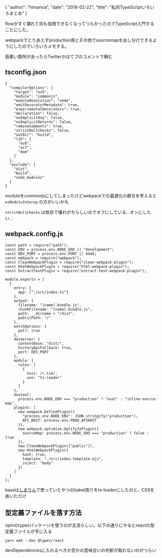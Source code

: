 {
   "author": "himanoa",
   "date": "2018-02-22",
   "title": "私的TypeScriptいろいろまとめ"
}

flowがすぐ壊れて何も信用できなくなってつらかったのでTypeScript入門することにした。

webpackでとりあえずproduction用とその他でsourcemapを出し分けできるようにしたのでいろいろメモする。

筋悪い箇所があったらTwitterかはてブのコメントで頼む

## tsconfig.json

```
{
  "compilerOptions": {
    "target": "es5",
    "module": "commonjs",
    "moduleResolution": "node",
    "emitDecoratorMetadata": true,
    "experimentalDecorators": true,
    "declaration": false,
    "noImplicitAny": false,
    "noImplicitReturns": false,
    "removeComments": true,
    "strictNullChecks": false,
    "outDir": "build",
    "lib": [
      "es6",
      "es7",
      "dom"
    ]
  },
  "exclude": [
    "dist",
    "build",
    "node_modules"
  ]
}

```

moduleをcommonjsにしてしまったけどwebpackでの最適化の都合を考えると  `esModuleInterop` の方がいいかも

`strictNullChecks` は依存で壊れがちらしいのでオフにしている…オンにしたい…

## webpack.config.js

```
const path = require("path");
const ENV = process.env.NODE_ENV || "development";
const DEV_PORT = process.env.PORT || 4444;
const webpack = require("webpack");
const CleanWebpackPlugin = require("clean-webpack-plugin");
const HtmlWebpackPlugin = require("html-webpack-plugin");
const ExtractTextPlugin = require("extract-text-webpack-plugin");

module.exports = [
  {
    entry: {
      app: ["./src/index.ts"]
    },
    output: {
      filename: "[name].bundle.js",
      chunkFilename: "[name].bundle.js",
      path: __dirname + "/dist",
      publicPath: "/"
    },
    watchOptions: {
      poll: true
    },
    devServer: {
      contentBase: "dist/",
      historyApiFallback: true,
      port: DEV_PORT
    },
    module: {
      rules: [
        {
          test: /\.ts$/,
          use: "ts-loader"
        }
      ]
    },
    devtool:
      process.env.NODE_ENV === "production" ? "eval" : "inline-source-map",
    plugins: [
      new webpack.DefinePlugin({
        "process.env.NODE_ENV": JSON.stringify("production"),
        API_HOST: process.env.PROD_APIHOST
      }),
      new webpack.optimize.UglifyJsPlugin({
        sourceMap: process.env.NODE_ENV === "production" ? false : true
      }),
      new CleanWebpackPlugin(["public"]),
      new HtmlWebpackPlugin({
        hash: true,
        template: "./src/index.template.ejs",
        inject: "body"
      })
    ]
  }
];
```
baseは[しまりん](https://github.com/himanoa/shimarin)で使っていたやつのbabel周りをts-loaderにしたのと、CSSを抜いただけ

## 型定義ファイルを落す方法

npmのtypesパッケージを使うのが主流らしい。以下の通りにやるとreactの型定義ファイルが手に入る

```
yarn add --dev @types/react
```

devDependenciesに入れるべきか否かの意味合いの判断が取れないのがつらい


